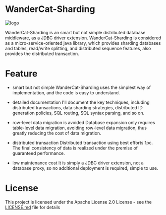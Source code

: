 # WanderCat-Sharding
![logo](https://leanote.com/api/file/getImage?fileId=5a18d38eab644126a9000c61)

WanderCat-Sharding is an smart but not simple distributed database middleware, as a JDBC driver extension. WanderCat-Sharding is considered as a micro-service-oriented java library, which provides sharding databases and tables, read/write splitting, and distributed sequence features, also provides the distributed transaction.

# Feature
- smart but not simple
WanderCat-Sharding uses the simplest way of implementation, and the code is easy to understand.

- detailed documentation
I'll document the key techniques, including distributed transactions, data sharding strategies, distributed ID generation policies, SQL routing, SQL syntax parsing, and so on.


- row-level data migration is avoided
Database expansion only requires table-level data migration, avoiding row-level data migration, thus greatly reducing the cost of data migration.

- distributed transaction
Distributed transaction using best efforts 1pc. The final consistency of data is realized under the premise of guaranteed performance.

- low maintenance cost
It is simply a JDBC driver extension, not a database proxy, so no additional deployment is required, simple to use.

# License
This project is licensed under the Apache License 2.0 License - see the [LICENSE.md](https://github.com/bz51/wandercat-sharding/blob/master/LICENSE) file for details
